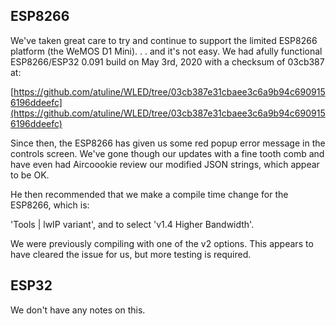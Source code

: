 ## ESP8266
We've taken great care to try and continue to support the limited ESP8266 platform (the WeMOS D1 Mini). . . and it's not easy. We had afully functional ESP8266/ESP32 0.091 build on May 3rd, 2020 with a checksum of 03cb387 at:

[https://github.com/atuline/WLED/tree/03cb387e31cbaee3c6a9b94c6909156196ddeefc](https://github.com/atuline/WLED/tree/03cb387e31cbaee3c6a9b94c6909156196ddeefc)

Since then, the ESP8266 has given us some red popup error message in the controls screen. We've gone though our updates with a fine tooth comb and have even had Aircoookie review our modified JSON strings, which appear to be OK.

He then recommended that we make a compile time change for the ESP8266, which is:

'Tools | lwIP variant', and to select 'v1.4 Higher Bandwidth'.

We were previously compiling with one of the v2 options. This appears to have cleared the issue for us, but more testing is required.

## ESP32
We don't have any notes on this.

